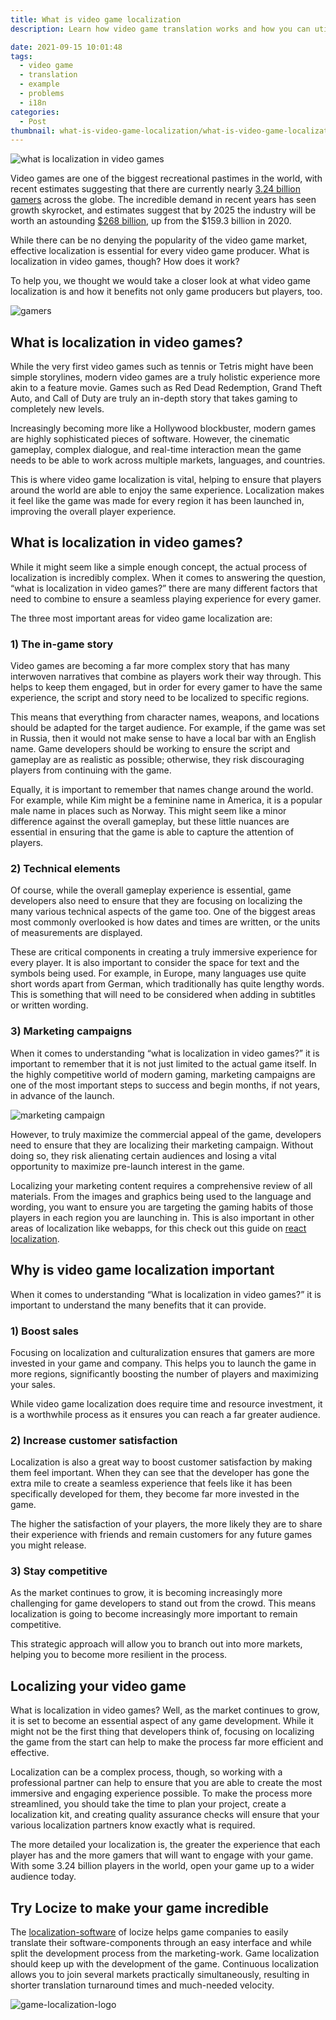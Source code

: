 ```yaml
---
title: What is video game localization
description: Learn how video game translation works and how you can utilize it to boost your company's revenue.

date: 2021-09-15 10:01:48
tags:
  - video game
  - translation
  - example
  - problems
  - i18n
categories:
  - Post
thumbnail: what-is-video-game-localization/what-is-video-game-localization.webp
---
```


![what is localization in video games](what-is-video-game-localization.webp "what is localization in video games")


Video games are one of the biggest recreational pastimes in the world, with recent estimates suggesting that there are currently nearly <a href="https://gamefid.com/video-game-statistics" title="3.24 billion gamers">3.24 billion gamers</a> across the globe. The incredible demand in recent years has seen growth skyrocket, and estimates suggest that by 2025 the industry will be worth an astounding <a href="https://www.wepc.com/news/video-game-statistics/" title="$268 billion">$268 billion</a>, up from the $159.3 billion in 2020. 

While there can be no denying the popularity of the video game market, effective localization is essential for every video game producer. What is localization in video games, though? How does it work?

To help you, we thought we would take a closer look at what video game localization is and how it benefits not only game producers but players, too. 

![gamers](gamers.webp "gamers")



## What is localization in video games?

While the very first video games such as tennis or Tetris might have been simple storylines, modern video games are a truly holistic experience more akin to a feature movie. Games such as Red Dead Redemption, Grand Theft Auto, and Call of Duty are truly an in-depth story that takes gaming to completely new levels. 

Increasingly becoming more like a Hollywood blockbuster, modern games are highly sophisticated pieces of software. However, the cinematic gameplay, complex dialogue, and real-time interaction mean the game needs to be able to work across multiple markets, languages, and countries. 

This is where video game localization is vital, helping to ensure that players around the world are able to enjoy the same experience. Localization makes it feel like the game was made for every region it has been launched in, improving the overall player experience. 



## What is localization in video games?

While it might seem like a simple enough concept, the actual process of localization is incredibly complex. When it comes to answering the question, “what is localization in video games?” there are many different factors that need to combine to ensure a seamless playing experience for every gamer. 

The three most important areas for video game localization are:


### 1)	The in-game story 
Video games are becoming a far more complex story that has many interwoven narratives that combine as players work their way through. This helps to keep them engaged, but in order for every gamer to have the same experience, the script and story need to be localized to specific regions. 

This means that everything from character names, weapons, and locations should be adapted for the target audience. For example, if the game was set in Russia, then it would not make sense to have a local bar with an English name. Game developers should be working to ensure the script and gameplay are as realistic as possible; otherwise, they risk discouraging players from continuing with the game. 

Equally, it is important to remember that names change around the world. For example, while Kim might be a feminine name in America, it is a popular male name in places such as Norway. This might seem like a minor difference against the overall gameplay, but these little nuances are essential in ensuring that the game is able to capture the attention of players. 

### 2)	Technical elements 
Of course, while the overall gameplay experience is essential, game developers also need to ensure that they are focusing on localizing the many various technical aspects of the game too. One of the biggest areas most commonly overlooked is how dates and times are written, or the units of measurements are displayed. 

These are critical components in creating a truly immersive experience for every player. It is also important to consider the space for text and the symbols being used. For example, in Europe, many languages use quite short words apart from German, which traditionally has quite lengthy words. This is something that will need to be considered when adding in subtitles or written wording. 

### 3)	Marketing campaigns 
When it comes to understanding “what is localization in video games?” it is important to remember that it is not just limited to the actual game itself. In the highly competitive world of modern gaming, marketing campaigns are one of the most important steps to success and begin months, if not years, in advance of the launch. 

![marketing campaign](marketing.webp "marketing campaign")

However, to truly maximize the commercial appeal of the game, developers need to ensure that they are localizing their marketing campaign. Without doing so, they risk alienating certain audiences and losing a vital opportunity to maximize pre-launch interest in the game. 

Localizing your marketing content requires a comprehensive review of all materials. From the images and graphics being used to the language and wording, you want to ensure you are targeting the gaming habits of those players in each region you are launching in. This is also important in other areas of localization like webapps, for this check out this guide on <a href="../react-i18next/" title="react localization">react localization</a>.


## Why is video game localization important

When it comes to understanding “What is localization in video games?” it is important to understand the many benefits that it can provide. 

### 1)	Boost sales 
Focusing on localization and culturalization ensures that gamers are more invested in your game and company. This helps you to launch the game in more regions, significantly boosting the number of players and maximizing your sales. 

While video game localization does require time and resource investment, it is a worthwhile process as it ensures you can reach a far greater audience. 

### 2)	Increase customer satisfaction 
Localization is also a great way to boost customer satisfaction by making them feel important. When they can see that the developer has gone the extra mile to create a seamless experience that feels like it has been specifically developed for them, they become far more invested in the game. 

The higher the satisfaction of your players, the more likely they are to share their experience with friends and remain customers for any future games you might release. 

### 3)	Stay competitive 
As the market continues to grow, it is becoming increasingly more challenging for game developers to stand out from the crowd. This means localization is going to become increasingly more important to remain competitive.

This strategic approach will allow you to branch out into more markets, helping you to become more resilient in the process. 


## Localizing your video game 
What is localization in video games? Well, as the market continues to grow, it is set to become an essential aspect of any game development. While it might not be the first thing that developers think of, focusing on localizing the game from the start can help to make the process far more efficient and effective. 

Localization can be a complex process, though, so working with a professional partner can help to ensure that you are able to create the most immersive and engaging experience possible. To make the process more streamlined, you should take the time to plan your project, create a localization kit, and creating quality assurance checks will ensure that your various localization partners know exactly what is required. 

The more detailed your localization is, the greater the experience that each player has and the more gamers that will want to engage with your game. With some 3.24 billion players in the world, open your game up to a wider audience today.  

## Try Locize to make your game incredible

The <a href="/" title="localization-software">localization-software</a> of locize helps game companies to easily translate their software-components through an easy interface and while split the development process from the marketing-work. Game localization should keep up with the development of the game. Continuous localization allows you to join several markets practically simultaneously, resulting in shorter translation turnaround times and much-needed velocity.

![game-localization-logo](game-localization-logo.jpg "game-localization-logo")